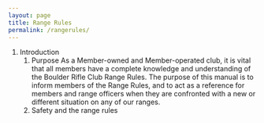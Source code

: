 ```yaml
---
layout: page
title: Range Rules
permalink: /rangerules/
---
```


1. Introduction
   1. Purpose
      As a Member-owned and Member-operated club, it is vital that all members have a complete knowledge and understanding of the Boulder Rifle Club Range Rules.  The purpose of this manual is to inform members of the Range Rules, and to act as a reference for members and range officers when they are confronted with a new or different situation on any of our ranges.
   1. Safety and the range rules
